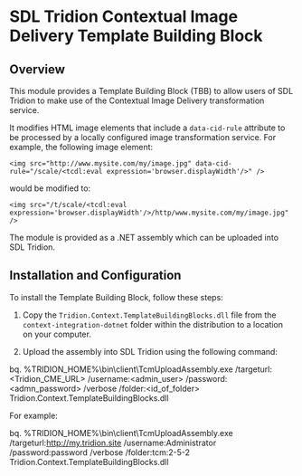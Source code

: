 ﻿SDL Tridion Contextual Image Delivery Template Building Block
=============================================================


## Overview

This module provides a Template Building Block (TBB) to allow users of SDL Tridion to make use of the Contextual Image
Delivery transformation service.

It modifies HTML image elements that include a `data-cid-rule` attribute to be processed by a locally configured image
transformation service. For example, the following image element:

    <img src="http://www.mysite.com/my/image.jpg" data-cid-rule="/scale/<tcdl:eval expression='browser.displayWidth'/>" />

would be modified to:

    <img src="/t/scale/<tcdl:eval expression='browser.displayWidth'/>/http/www.mysite.com/my/image.jpg" />

The module is provided as a .NET assembly which can be uploaded into SDL Tridion.

## Installation and Configuration

To install the Template Building Block, follow these steps:

1.  Copy the `Tridion.Context.TemplateBuildingBlocks.dll` file from the `context-integration-dotnet` folder within
the distribution to a location on your computer.

2.  Upload the assembly into SDL Tridion using the following command:

bq. %TRIDION_HOME%\bin\client\TcmUploadAssembly.exe /targeturl:<Tridion_CME_URL> /username:<admin_user>
    /password:<admn_password> /verbose /folder:<id_of_folder> Tridion.Context.TemplateBuildingBlocks.dll

For example:

bq.  %TRIDION_HOME%\bin\client\TcmUploadAssembly.exe /targeturl:http://my.tridion.site /username:Administrator
    /password:password /verbose /folder:tcm:2-5-2 Tridion.Context.TemplateBuildingBlocks.dll


